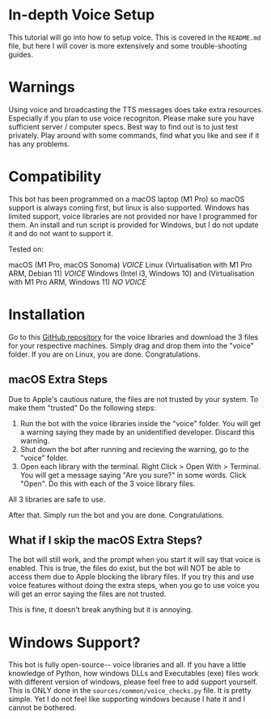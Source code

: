 # In-depth Voice Setup

This tutorial will go into how to setup voice. This is covered in the `README.md` file, but here I will cover is more extensively and some trouble-shooting guides.

# Warnings

Using voice and broadcasting the TTS messages does take extra resources. Especially if you plan to use voice recogniton. Please make sure you have sufficient server / computer specs. Best way to find out is to just test privately. Play around with some commands, find what you like and see if it has any problems.

# Compatibility

This bot has been programmed on a macOS laptop (M1 Pro) so macOS support is always coming first, but linux is also supported. Windows has limited support, voice libraries are not provided nor have I programmed for them. An install and run script is provided for Windows, but I do not update it and do not want to support it. 

Tested on:

macOS (M1 Pro, macOS Sonoma) *VOICE*
Linux (Virtualisation with M1 Pro ARM, Debian 11) *VOICE*
Windows (Intel i3, Windows 10) and (Virtualisation with M1 Pro ARM, Windows 11) *NO VOICE*

# Installation

Go to this [GitHub repository](https://github.com/AustinAres2007/developerjoe-downloads/releases) for the voice libraries and download the 3 files for your respective machines. Simply drag and drop them into the "voice" folder. 
If you are on Linux, you are done. Congratulations.

## macOS Extra Steps

Due to Apple's cautious nature, the files are not trusted by your system. To make them "trusted" Do the following steps:

1. Run the bot with the voice libraries inside the "voice" folder. You will get a warning saying they made by an unidentified developer. Discard this warning.
2. Shut down the bot after running and recieving the warning, go to the "voice" folder.
3. Open each library with the terminal. Right Click > Open With > Terminal. You will get a message saying "Are you sure?" in some words. Click "Open". Do this with each of the 3 voice library files.

All 3 libraries are safe to use.

After that. Simply run the bot and you are done. Congratulations.

## What if I skip the macOS Extra Steps?

The bot will still work, and the prompt when you start it will say that voice is enabled. This is true, the files do exist, but the bot will NOT be able to access them due to Apple blocking the library files. If you try this and use voice features without doing the extra steps, when you go to use voice you will get an error saying the files are not trusted.

This is fine, it doesn't break anything but it is annoying.

# Windows Support?

This bot is fully open-source-- voice libraries and all. If you have a little knowledge of Python, how windows DLLs and Executables (exe) files work with different version of windows, please feel free to add support yourself. This is ONLY done in the `sources/common/voice_checks.py` file. It is pretty simple. Yet I do not feel like supporting windows because I hate it and I cannot be bothered.